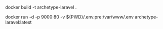 
docker build -t archetype-laravel .

docker run -d -p 9000:80 -v ${PWD}/.env.pre:/var/www/.env archetype-laravel:latest
